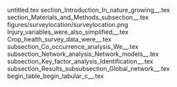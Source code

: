 untitled.tex
section_Introduction_In_nature_growing__.tex
section_Materials_and_Methods_subsection__.tex
figures/surveylocation/surveylocation.png
Injury_variables_were_also_simplified__.tex
Crop_health_survey_data_were__.tex
subsection_Co_occurrence_analysis_We__.tex
subsection_Network_analysis_Network_models__.tex
subsection_Key_factor_analysis_Identification__.tex
subsection_Results_subsubsection_Global_network__.tex
begin_table_begin_tabular_c__.tex